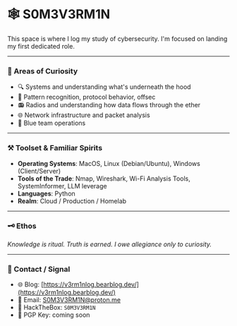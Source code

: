 # 🕸️ S0M3V3RM1N

This space is where I log my study of cybersecurity. I'm focused on landing my first dedicated role. 

---

### 🧭 Areas of Curiosity
- 🔍 Systems and understanding what's underneath the hood
- 🧠 Pattern recognition, protocol behavior, offsec
- 📻 Radios and understanding how data flows through the ether
- 🌐 Network infrastructure and packet analysis
- 🔵 Blue team operations

---

### ⚒️ Toolset & Familiar Spirits
- **Operating Systems**:  MacOS, Linux (Debian/Ubuntu), Windows (Client/Server)
- **Tools of the Trade**: Nmap, Wireshark, Wi-Fi Analysis Tools, SystemInformer, LLM leverage
- **Languages**: Python
- **Realm**: Cloud / Production / Homelab

---

### 🗝️ Ethos
*Knowledge is ritual. Truth is earned. I owe allegiance only to curiosity.*

---

### 🧷 Contact / Signal
- 🌐 Blog: [https://v3rm1nlog.bearblog.dev/](https://v3rm1nlog.bearblog.dev/)
- 📧 Email: S0M3V3RM1N@proton.me
- 🧠 HackTheBox: `S0M3V3RM1N`
- 🔐 PGP Key: coming soon

